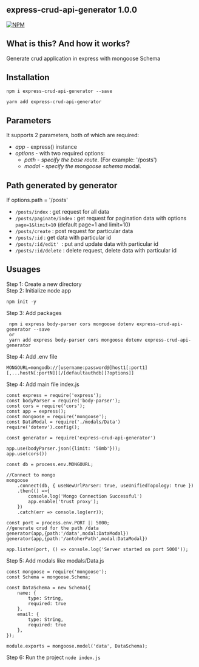 ## express-crud-api-generator 1.0.0
[![NPM](https://nodei.co/npm/express-crud-api-generator.png?global=true)](https://nodei.co/npm/express-crud-api-generator/)
## What is this? And how it works?

Generate crud application in express with mongoose Schema

## Installation

`npm i express-crud-api-generator --save`

`yarn add express-crud-api-generator`

## Parameters

It supports 2 parameters, both of which are required:

* *app* - express() instance
* *options* - with two required options:
    * *path* - _specify the_ _base route_. (For example: '/posts')
    * *modal* - _specify the_ _mongoose schema_ modal.
## Path generated by generator
If options.path = '/posts'
* `/posts/index` : get request for all data
* `/posts/paginate/index` : get request for pagination data with options `page=1&limit=10` (default page=1 and limit=10)
* `/posts/create` : post request for particular data
* `/posts/:id` : get data with particular id
* `/posts/:id/edit' `: put and update data with particular id
* `/posts/:id/delete` : delete request, delete data with particular id
## Usuages
Step 1: Create a new directory \
Step 2: Initialize node app
```
npm init -y
```
Step 3: Add packages 

     npm i express body-parser cors mongoose dotenv express-crud-api-generator --save 
     or
     yarn add express body-parser cors mongoose dotenv express-crud-api-generator
    
Step 4: Add .env file
```
MONGOURL=mongodb://[username:password@]host1[:port1][,...hostN[:portN]][/[defaultauthdb][?options]]
```
Step 4: Add main file index.js
```
const express = require('express');
const bodyParser = require('body-parser');
const cors = require('cors');
const app = express();
const mongoose = require('mongoose');
const DataModal = require('./modals/Data')
require('dotenv').config();

const generator = require('express-crud-api-generator')

app.use(bodyParser.json({limit: '50mb'}));
app.use(cors())

const db = process.env.MONGOURL;

//Connect to mongo
mongoose
    .connect(db, { useNewUrlParser: true, useUnifiedTopology: true })
    .then(() =>{
        console.log('Mongo Connection Successful')
        app.enable('trust proxy');
    })
    .catch(err => console.log(err));

const port = process.env.PORT || 5000;
//generate crud for the path /data
generator(app,{path:'/data',modal:DataModal})
generator(app,{path:'/antoherPath',modal:DataModal})

app.listen(port, () => console.log('Server started on port 5000'));
```
Step 5: Add modals like modals/Data.js
```
const mongoose = require('mongoose');
const Schema = mongoose.Schema;

const DataSchema = new Schema({
    name: {
        type: String,
        required: true
    },
    email: {
        type: String,
        required: true
    },
});

module.exports = mongoose.model('data', DataSchema);
```

Step 6: Run the project `node index.js`





